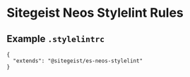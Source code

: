# Sitegeist Neos Stylelint Rules

## Example `.stylelintrc`

```
{
  "extends": "@sitegeist/es-neos-stylelint"
}
```